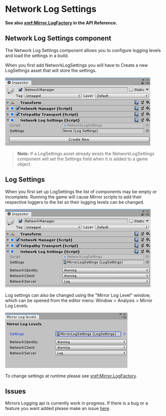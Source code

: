 # Network Log Settings

**See also <xref:Mirror.LogFactory> in the API Reference.**

## Network Log Settings component

The Network Log Settings component allows you to configure logging levels and load the settings in a build.

When you first add NetworkLogSettings you will have to Create a new LogSettings asset that will store the settings.

![Inspector With No Settings](NetworkLogSettingsNoSettings.png)

>   **Note:** If a LogSettings asset already exists the NetworkLogSettings component will set the Settings field when it is added to a game object.

## Log Settings 

When you first set up LogSettings the list of components may be empty or incomplete. Running the game will cause Mirror scripts to add their respective loggers to the list so their logging levels can be changed.

![Inspector](NetworkLogSettings.png)

Log settings can also be changed using the "Mirror Log Level" window, which can be opened from the editor menu: Window > Analysis > Mirror Log Levels.

![Window](LogLevelWindow.png)

To change settings at runtime please see <xref:Mirror.LogFactory>.

## Issues

Mirrors Logging api is currently work in progress. If there is a bug or a feature you want added please make an issue [here](https://github.com/vis2k/Mirror/issues).
